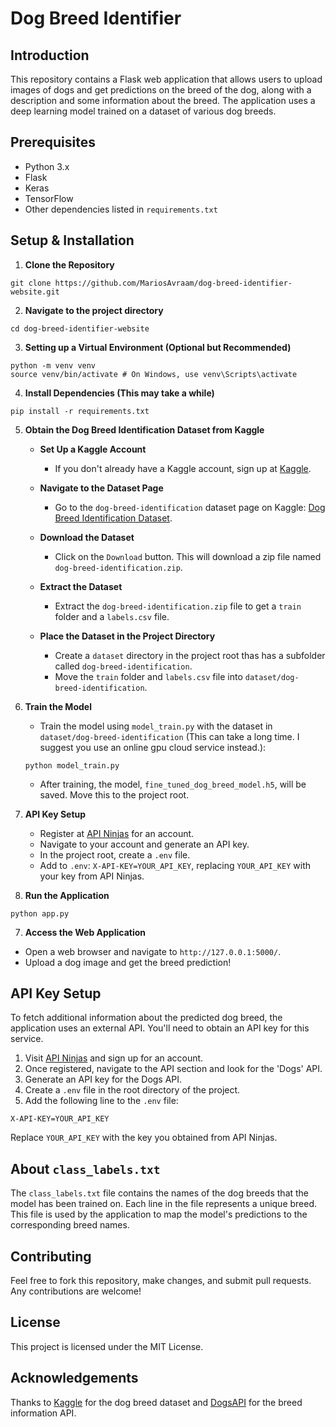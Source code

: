 # Dog Breed Identifier

## Introduction
This repository contains a Flask web application that allows users to upload images of dogs and get predictions on the breed of the dog, along with a description and some information about the breed. The application uses a deep learning model trained on a dataset of various dog breeds.

## Prerequisites
- Python 3.x
- Flask
- Keras
- TensorFlow
- Other dependencies listed in `requirements.txt`

## Setup & Installation

1. **Clone the Repository**
```
git clone https://github.com/MariosAvraam/dog-breed-identifier-website.git
```

2. **Navigate to the project directory**
```
cd dog-breed-identifier-website
```

3. **Setting up a Virtual Environment (Optional but Recommended)**
```
python -m venv venv
source venv/bin/activate # On Windows, use venv\Scripts\activate
```

4. **Install Dependencies (This may take a while)**
```
pip install -r requirements.txt
```


5. **Obtain the Dog Breed Identification Dataset from Kaggle**

   - **Set Up a Kaggle Account**
     - If you don't already have a Kaggle account, sign up at [Kaggle](https://www.kaggle.com/).

   - **Navigate to the Dataset Page**
     - Go to the `dog-breed-identification` dataset page on Kaggle: [Dog Breed Identification Dataset](https://www.kaggle.com/c/dog-breed-identification/data).

   - **Download the Dataset**
     - Click on the `Download` button. This will download a zip file named `dog-breed-identification.zip`.

   - **Extract the Dataset**
     - Extract the `dog-breed-identification.zip` file to get a `train` folder and a `labels.csv` file.

   - **Place the Dataset in the Project Directory**
     - Create a `dataset` directory in the project root thas has a subfolder called `dog-breed-identification`.
     - Move the `train` folder and `labels.csv` file into `dataset/dog-breed-identification`.

6. **Train the Model**
   - Train the model using `model_train.py` with the dataset in `dataset/dog-breed-identification` (This can take a long time. I suggest you use an online gpu cloud service instead.):
   ```
   python model_train.py
   ```
   - After training, the model, `fine_tuned_dog_breed_model.h5`, will be saved. Move this to the project root.

7. **API Key Setup**
   - Register at [API Ninjas](https://api-ninjas.com/) for an account.
   - Navigate to your account and generate an API key.
   - In the project root, create a `.env` file.
   - Add to `.env`: `X-API-KEY=YOUR_API_KEY`, replacing `YOUR_API_KEY` with your key from API Ninjas.

8. **Run the Application**
```
python app.py
```

7. **Access the Web Application**
- Open a web browser and navigate to `http://127.0.0.1:5000/`.
- Upload a dog image and get the breed prediction!

## API Key Setup
To fetch additional information about the predicted dog breed, the application uses an external API. You'll need to obtain an API key for this service.

1. Visit [API Ninjas](https://api-ninjas.com/) and sign up for an account.
2. Once registered, navigate to the API section and look for the 'Dogs' API.
3. Generate an API key for the Dogs API.
4. Create a `.env` file in the root directory of the project.
5. Add the following line to the `.env` file:
```
X-API-KEY=YOUR_API_KEY
```
Replace `YOUR_API_KEY` with the key you obtained from API Ninjas.

## About `class_labels.txt`
The `class_labels.txt` file contains the names of the dog breeds that the model has been trained on. Each line in the file represents a unique breed. This file is used by the application to map the model's predictions to the corresponding breed names.

## Contributing
Feel free to fork this repository, make changes, and submit pull requests. Any contributions are welcome!

## License
This project is licensed under the MIT License.

## Acknowledgements
Thanks to [Kaggle](https://www.kaggle.com/c/dog-breed-identification) for the dog breed dataset and [DogsAPI](https://api-ninjas.com/api/dogs) for the breed information API.